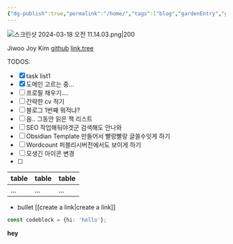 ```yaml
---
{"dg-publish":true,"permalink":"/home/","tags":["blog","gardenEntry","gardenEntry","gardenEntry","gardenEntry","gardenEntry","gardenEntry"],"created":"2024-08-20","updated":"2024-08-20T23:17:00"}
---
```


![스크린샷 2024-03-18 오전 11.14.03.png|200](/img/user/%EC%8A%A4%ED%81%AC%EB%A6%B0%EC%83%B7%202024-03-18%20%EC%98%A4%EC%A0%84%2011.14.03.png)

Jiwoo Joy Kim
[github](https://github.com/zuzokim)
[link.tree](https://linktr.ee/zuzokim)

TODOS:
- [x] task list1
- [x] 도메인 고르는 중...
- [ ] 프로필 채우기....
- [ ] 간략한 cv 적기
- [ ] 블로그 1번째 뭐적냐?
- [ ] 음.. 그동안 읽은 책 리스트
- [ ] SEO 작업해둬야겟군 검색해도 안나와
- [ ] Obsidian Template 만들어서 빨랑빨랑 글쓸수잇게 하기
- [ ] Wordcount 퍼블리시버전에서도 보이게 하기
- [ ] 모생긴 아이콘 변경
- [ ] 

| table | table | table |
| ----- | ----- | ----- |
| ...   | ...   | ...   |
- bullet
[[create a link\|create a link]]

```ts
const codeblock = {hi: 'hello'};
```
**hey**





